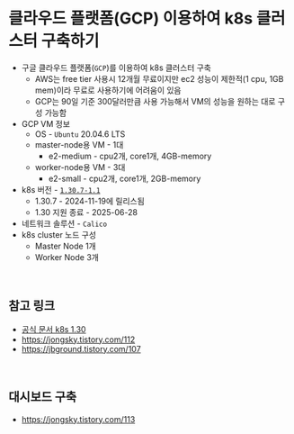# 클라우드 플랫폼(GCP) 이용하여 k8s 클러스터 구축하기
* 구글 클라우드 플랫폼(`GCP`)를 이용하여 k8s 클러스터 구축
  * AWS는 free tier 사용시 12개월 무료이지만 ec2 성능이 제한적(1 cpu, 1GB mem)이라 무료로 사용하기에 어려움이 있음
  * GCP는 90일 기준 300달러만큼 사용 가능해서 VM의 성능을 원하는 대로 구성 가능함
* GCP VM 정보
  * OS - `Ubuntu` 20.04.6 LTS
  * master-node용 VM - 1대
    * e2-medium - cpu2개, core1개, 4GB-memory
  * worker-node용 VM - 3대
    * e2-small - cpu2개, core1개, 2GB-memory
* k8s 버전 - [`1.30.7-1.1`](https://kubernetes.io/ko/releases/#release-v1-30)
  * 1.30.7 - 2024-11-19에 릴리스됨
  * 1.30 지원 종료 - 2025-06-28
* 네트워크 솔루션 - `Calico`
* k8s cluster 노드 구성
  * Master Node 1개
  * Worker Node 3개

<br>

## 참고 링크
* [공식 문서 k8s 1.30](https://v1-30.docs.kubernetes.io/docs/setup/production-environment/tools/kubeadm/install-kubeadm/)
* https://jongsky.tistory.com/112
* https://jbground.tistory.com/107

<br>

## 대시보드 구축
* https://jongsky.tistory.com/113